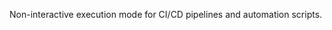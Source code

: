 <!-- Source: https://docs.factory.ai/cli/droid-exec/overview -->

Non-interactive execution mode for CI/CD pipelines and automation scripts.
